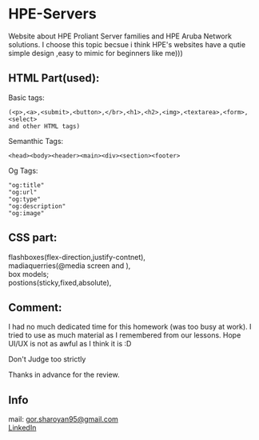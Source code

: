 

# HPE-Servers
Website about HPE Proliant Server families and HPE Aruba Network solutions.
I choose this topic becsue i think HPE's websites have a qutie simple design ,easy to mimic for beginners like me))) 

## HTML Part(used):


Basic tags:
```
(<p>,<a>,<submit>,<button>,</br>,<h1>,<h2>,<img>,<textarea>,<form>,<select>
and other HTML tags)
```
Semanthic Tags:
```
<head><body><header><main><div><section><footer>

```
Og Tags:
```
"og:title"
"og:url"
"og:type"
"og:description"
"og:image"
```
## CSS part:
flashboxes(flex-direction,justify-contnet),  
madiaquerries(@media screen and ),  
box models;  
postions(sticky,fixed,absolute),  

## Comment:
I had no much dedicated time for this homework (was too busy at work).
I tried to use as much material as I remembered from our lessons.
Hope UI/UX is not as awful as I think it is :D 

Don't Judge too strictly

Thanks in advance for the review.
## Info

mail: gor.sharoyan95@gmail.com  
[LinkedIn](https://www.linkedin.com/in/gor-sharoyan-759b1b189/)
